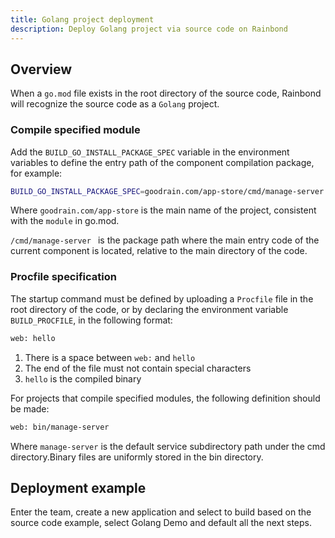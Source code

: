 ```yaml
---
title: Golang project deployment
description: Deploy Golang project via source code on Rainbond
---
```


## Overview

When a `go.mod` file exists in the root directory of the source code, Rainbond will recognize the source code as a `Golang` project.

### Compile specified module

Add the `BUILD_GO_INSTALL_PACKAGE_SPEC` variable in the environment variables to define the entry path of the component compilation package, for example:

```bash
BUILD_GO_INSTALL_PACKAGE_SPEC=goodrain.com/app-store/cmd/manage-server
```

Where `goodrain.com/app-store` is the main name of the project, consistent with the `module` in go.mod.

`/cmd/manage-server ` is the package path where the main entry code of the current component is located, relative to the main directory of the code.

### Procfile specification

The startup command must be defined by uploading a `Procfile` file in the root directory of the code, or by declaring the environment variable `BUILD_PROCFILE`, in the following format:

```bash
web: hello
```

1. There is a space between `web:` and `hello`
2. The end of the file must not contain special characters
3. `hello` is the compiled binary

For projects that compile specified modules, the following definition should be made:

```bash
web: bin/manage-server
```

Where `manage-server` is the default service subdirectory path under the cmd directory.Binary files are uniformly stored in the bin directory.

## Deployment example

Enter the team, create a new application and select to build based on the source code example, select Golang Demo and default all the next steps.